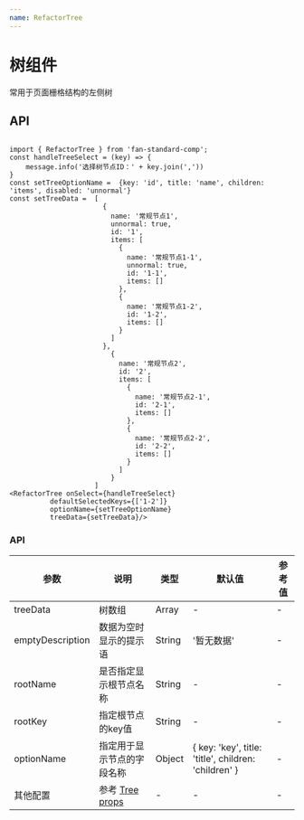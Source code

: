 ```yaml
---
name: RefactorTree
---
```



# 树组件

常用于页面栅格结构的左侧树

## API

```

import { RefactorTree } from 'fan-standard-comp';
const handleTreeSelect = (key) => {
    message.info('选择树节点ID：' + key.join(','))
}
const setTreeOptionName =  {key: 'id', title: 'name', children: 'items', disabled: 'unnormal'}
const setTreeData =  [
                       {
                         name: '常规节点1',
                         unnormal: true,
                         id: '1',
                         items: [
                           {
                             name: '常规节点1-1',
                             unnormal: true,
                             id: '1-1',
                             items: []
                           },
                           {
                             name: '常规节点1-2',
                             id: '1-2',
                             items: []
                           }
                         ]
                       },
                         {
                           name: '常规节点2',
                           id: '2',
                           items: [
                             {
                               name: '常规节点2-1',
                               id: '2-1',
                               items: []
                             },
                             {
                               name: '常规节点2-2',
                               id: '2-2',
                               items: []
                             }
                           ]
                         }
                     ]
<RefactorTree onSelect={handleTreeSelect}
          defaultSelectedKeys={['1-2']}
          optionName={setTreeOptionName}
          treeData={setTreeData}/>
```
### API
| 参数      | 说明                                      | 类型         | 默认值 | 参考值 |
|----------|------------------------------------------|-------------|-------|-------|
| treeData | 树数组 | Array | - |- |
| emptyDescription | 数据为空时显示的提示语 | String | '暂无数据' |- |
| rootName | 是否指定显示根节点名称 | String | - |- |
| rootKey | 指定根节点的key值 | String | - |- |
| optionName | 指定用于显示节点的字段名称 | Object | { key: 'key', title: 'title', children: 'children' } |- |
| 其他配置 | 参考  [Tree props](https://ant.design/components/tree-cn/)  | - |-|- |


